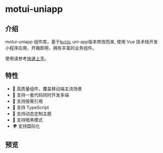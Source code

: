 # motui-uniapp

## 介绍

motui-uniapp 组件库，基于[`NutUi`](https://nutui.jd.com) uni-app版本修改而来, 使用 Vue 技术栈开发小程序应用，开箱即用，拥有丰富的业务组件。

使用请参考[快速上手](./quick-start.md)。

## 特性

- 🚀 高质量组件，覆盖移动端主流场景
- 💪 支持一套代码同时开发多端
- 🍭 支持按需引用
- 💪 支持 TypeScript
- 💪 支持动态定制主题
- 🍭 支持暗黑模式
- 🌍 支持国际化

## 预览
